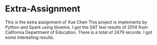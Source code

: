 # Extra-Assignment
This is the extra assignment of Xue Chen
This project is implements by Python and Spark using bluemix. 
I got the SAT test results of 2014 from California Department of Education. 
There is a total of 2479 records. I got some interesting results.
